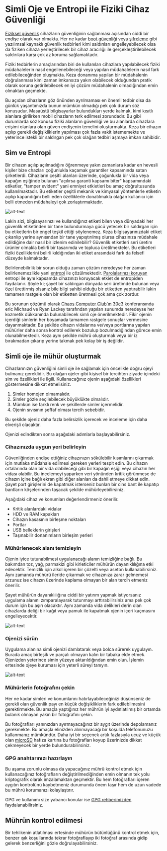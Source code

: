 # Simli Oje ve Entropi ile Fiziki Cihaz Güvenliği

[Fiziksel güvenlik](fiziki_guvenlik.md) cihazların güvenliğinin sağlanması açısından ciddi bir endişe olarak var olmakta. Her ne kadar [boot güvenliği](cihaz_guvenligi/boot_guvenligi.md) veya [şifreleme](cihaz_guvenligi/cihaz_sifreleme.md) gibi yazılımsal kaynaklı güvenlik tedbirleri kimi saldırıları engelleyebilecek olsa da fiziken cihaza yerleştirilecek bir cihaz aracılığı ile gerçekleştirilebilecek saldırılara karşı çok az koruma sağlamaktadır.

Fiziki tedbirlerin amaçlarından biri de kullanılan cihazlara yapılabilecek fiziki müdahalelerin nasıl engellenebileceği veya yapılan müdahalelerin nasıl fark edilebileceğinden oluşmakta. Keza donanıma yapılan bir müdahalenin doğrulanması kimi zaman imkansıza yakın olabilecek olduğundan pratik olarak soruna getirilebilecek en iyi çözüm müdahalenin olmadığından emin olmaktan geçmekte.

Bu açıdan cihazların göz önünden ayrılmaması en önemli tedbir olsa da günlük yaşantımızda bunun mümkün olmadığı pek çok durum söz konusudur. Masaüstü bilgisayarlar bulundukları yerde kalmak, kimi kısıtlı alanlara girilirken mobil cihazların terk edilmesi zorundadır. Bu gibi durumlarda söz konusu fiziki alanların güvenliği ve bu alanlarda cihazlara erişimi olanlara olan güven endişenin temelini oluşturmakta. Keza bir cihazın açılıp gerekli değişikliklerin yapılması çok fazla vakit istememekte ve yeterince istekli bir saldırgan pek çok olağan tedbiri aşmaya imkan sahibidir.

## Sim ve Entropi

Bir cihazın açılıp açılmadığını öğrenmeye yakın zamanlara kadar en hevesli kişiler bize chazları çoğunlukla kaçamak garantiler kapsamında satan şirketlerdi. Cihazların çeşitli alanları üzerinde, çoğunlukla bir vida veya kapağın eşiğinde bulunan "açılırsa garanti kapsamı biter" kapsamındaki etiketler, "tamper evident" yani emniyet etkietleri bu amaç doğrultusunda kullanılmaktadır. Bu etiketler çeşitli mekanik ve kimyasal yöntemlerle etiketin açılıp kapandığını belli eden özelliklerle donatılmakla olağan kullanıcı için belli etmeden müdahaleyi çok zorlaştırmaktadır.

![alt-text](https://upload.wikimedia.org/wikipedia/commons/2/24/Permanent_tamper_evident_numbered_label.jpg "TamperTechTeam / CC BY-SA (https://creativecommons.org/licenses/by-sa/4.0)")

Lakin sizi, bilgisayarınızı ve kullandığınız etiketi bilen veya dünyadaki her güvenlik etiketinden bir tane bulundurmaya gücü yetecek bir saldırgan için bu etiketlerin bir engel teşkil ettiği söylenemez. Keza bilgisayarınızdaki etiket çıkarılıp yerine aynısından bir tane yapıştırılmış olursa cihazınıza müdahale edildiğine dair nasıl bir izlenim edinilebilir? Güvenlik etiketleri seri üretim ürünler olmakla belirli bir tasarımda ve topluca üretilmekteler. Bu etiketleri fiziki özelliklerini belirli kıldığından iki etiket arasındaki fark da felsefi düzeyde kalmaktadır.

Belirlenebilirlik bir sorun olduğu zaman çözüm neredeyse her zaman belirlenemezlikle yani [entropi](https://en.wikipedia.org/wiki/Entropy_(statistical_thermodynamics)) ile çözülmektedir. [Parolalarınızı koruyan](beseri_guvenlik/parolalar.md) entropi ile aynı kapsamda cihazınızı koruyacak etkiet de entropiden faydalanır. Şöyle ki; şayet bir saldırgan dünyada seri üretimde bulunan veya özel ürettirmiş olsanız bile bilgi sahibi olduğu bir etiketten yaptırabilir lakin tamamen rastgele olan bir etiketten üretmesi çok ama çok zordur.

Bu sorunun çözümü olarak [Chaos Computer Club'ın](https://www.ccc.de/en/club) [30c3](https://media.ccc.de/v/30C3_-_5600_-_en_-_saal_1_-_201312301245_-_thwarting_evil_maid_attacks_-_eric_michaud_-_ryan_lackey) konferansında eric Michaud ve Ryan Lackey tarafından yapılan sunumda neredeyse her kozmetik dükkanında bulunabilecek simli oje önerilmektedir. Fikir ojenin içerdiği simlerin her boyamada tamamen rastgele sonuçlar vermesine dayanmaktadır. Bu şekilde cihazın vidalarına ve/veya portlarına yapılan mühürler daha sonra kontrol edilerek bozulup bozulmadığından görece emin olunabilmektedir. Keza aynı şekilde mührü oluşturmak veya bir iz bırakmadan çıkarıp yerine takmak pek kolay bir iş değildir.

## Simli oje ile mühür oluşturmak

Cihazlarınızın güvenliğini simli oje ile sağlamak için öncelikle doğru ojeyi bulmanız gereklidir. Bu olağan ojeler gibi kişisel bir tercihten ziyade içindeki sim ve özellikleri ile ilgili. Kullanacağınız ojenin aşağıdaki özellikleri göstermesine dikkat etmelisiniz.

1. Simler homojen olmamalıdır.
2. Simler gözle seçilebilecek büyüklükte olmalıdır.
3. Mümkün ise farklı renk ve şekillerde simler içermelidir.
4. Ojenin sıvısının şeffaf olması tercih sebebidir.

Bu şekilde ojeniz daha fazla belirsizlik içerecek ve inceleme için daha elverişli olacaktır.

Ojenizi edindikten sonra aşağıdaki adımlarla başlayabilirsiniz.

### Cihazınızda uygun yeri belirleyin

Güvenliğinden endişe ettiğiniz cihazınızın sökülebilir kısımlarını çıkarmak için mutlaka müdahale edilmesi gereken yerleri tespit edin. Bu cihazın ortalarında olan bir vida olabileceği gibi bir kapağın eşiği veya cihazın her vidası olabilir. Bu incelemeyi yaparken veri yönünden kritik görünmese de cihazın içine bağlı ekran gibi diğer alanları da dahil etmeye dikkat edin. Şayet port girişlerini de kapatmak isterseniz bunları bir cins bant ile kapatıp bantların köşelerinden taşacak şekilde mühürleyebilirsiniz.

Aşağıdaki cihaz ve konumları değerlendirmeniz önerilir.

* Kritik alanlardaki vidalar
* HDD ve RAM kapakları
* Cihazın kasasının birleşme noktaları
* Portlar
* USB belleklerin girişleri
* Taşınabilir donanımların birleşim yerleri

### Mühürlenecek alanı temizleyin

Ojenin iyice tutunabilmesi uygulanacağı alanın temizliğine bağlı. Bu bakımdan toz, yağ, parmakizi gibi kirleticiler mühürün dayanıklılığına etki edecektir. Temizlik için alkol içeren bir çözelti veya aseton kullanabilirsiniz. Aynı zamanda mühürü ileride çıkarmak ve cihazınıza zarar gelmemesi arzunuz ise cihazın üzerinde kaplama olmayan bir alan tercih etmeniz önerilir.

Şayet mühürün dayanıklılığına ciddi bir yatırım yapmak istiyorsanız uygulama alanını zımparalayarak tutunmayı arttırabilirsiniz ama pek çok durum için bu aşırı olacaktır. Aynı zamanda vida delikleri derin olan cihazlarda deliği bir kağıt veya pamuk ile kapatmak ojenin içeri kaçmasını engelleyecektir.

![alt-text](beseri_guvenlik/oje/tipa.jpg)

### Ojenizi sürün

Uygulama alanına simli ojenizi damlatarak veya bolca sürerek uygulayın. Burada amaç birleşik ve parçalı olmayan kalın bir tabaka elde etmek. Ojenizden yeterince simin yüzeye aktarıldığından emin olun. İşlemin ertesinde ojeye kuruması için yeterli süreyi tanıyın.

![alt-text](beseri_guvenlik/oje/oje.jpg)

### Mühürlerin fotoğrafını çekin

Her ne kadar simleri ve konumlarını hatırlayabileceğinizi düşünseniz de gerekli olan güvenlik payı en küçük değişikliklerin fark edilebilmesini gerektirmekte. Bu amaçla yaptığınız her mührün iyi aydınlatılmış bir ortamda bulanık olmayan yakın bir fotoğrafını çekin.

Bu fotoğrafları yanınızdan ayırmayacağınız bir aygıt üzerinde depolamanız gerekmekte. Bu amaçla elinizden alınmayacağı bir koşulda telefonunuzu kullanmanız mümkündür. Daha iyi bir seçenek artık fazlasıyla ucuz ve küçük olan [microSD](https://en.wikipedia.org/wiki/SD_card#Micro) hafıza kartına bu fotoğrafları koyup üzerinizde dikkat çekmeyecek bir yerde bulundurabilirsiniz.

### GPG anahtarınızı hazırlayın

Bu aşama zorunlu olmasa da yapacağınız mührü kontrol etmek için kullanacağınız fotoğrafların değiştirilmediğinden emin olmanın tek yolu kriptografik olarak imzalamaktan geçmektir. Bu hem fotoğrafları içeren aygıtın kontrolünü kaybetmeniz durumunda önem taşır hem de uzun vadede bu mührü korumanızı kolaylaştırır.

GPG ve kullanımı size yabancı konular ise [GPG rehberimizden](yazisma_guvenligi/gpg/gpg.md) faydalanabilirsiniz.

## Mührün kontrol edilmesi

Bir tehlikenin atlatılması ertesinde mühürün bütünlüğünü kontrol etmek için, benzer ışık koşullarında tekrar fotoğraflayıp iki fotoğraf arasında gidip gelerek benzerliğini gözle doğrulayabilirsiniz.

